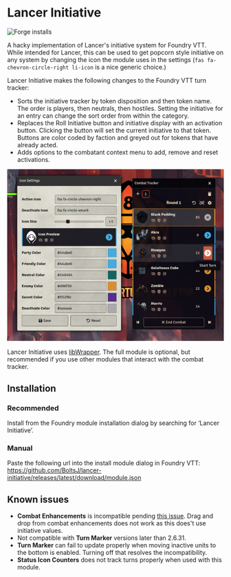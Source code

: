 Lancer Initiative
=================
![Forge installs](https://img.shields.io/badge/dynamic/json?label=Forge%20Installs&query=package.installs&suffix=%25&url=https%3A%2F%2Fforge-vtt.com%2Fapi%2Fbazaar%2Fpackage%2Flancer-initiative)

A hacky implementation of Lancer's initiative system for Foundry VTT. While intended for Lancer, this can be used to get popcorn style initiative on any system by changing the icon the module uses in the settings (`fas fa-chevron-circle-right li-icon` is a nice generic choice.) 

Lancer Initiative makes the following changes to the Foundry VTT turn tracker:

 * Sorts the initiative tracker by token disposition and then token name. The order is players, then neutrals, then hostiles. Setting the initiative for an entry can change the sort order from within the category.
 * Replaces the Roll Initiative button and initiative display with an activation button. Clicking the button will set the current initiative to that token. Buttons are color coded by faction and greyed out for tokens that have already acted.
 * Adds options to the combatant context menu to add, remove and reset activations.
 
![Screenshot](https://github.com/BoltsJ/lancer-initiative/blob/default/screenshot.png?raw=true)

Lancer Initiative uses [libWrapper](https://foundryvtt.com/packages/lib-wrapper/). The full module is optional, but recommended if you use other modules that interact with the combat tracker.

Installation
------------

### Recommended

Install from the Foundry module installation dialog by searching for ‘Lancer Initiative’.

### Manual

Paste the following url into the install module dialog in Foundry VTT: https://github.com/BoltsJ/lancer-initiative/releases/latest/download/module.json

Known issues
------------

 * **Combat Enhancements** is incompatible pending [this issue](https://gitlab.com/asacolips-projects/foundry-mods/combat-enhancements/-/issues/10). Drag and drop from combat enhancements does not work as this does't use initiative values.
 * Not compatible with **Turn Marker** versions later than 2.6.31.
 * **Turn Marker** can fail to update properly when moving inactive units to the bottom is enabled. Turning off that resolves the incompatibility.
 * **Status Icon Counters** does not track turns properly when used with this module. 
